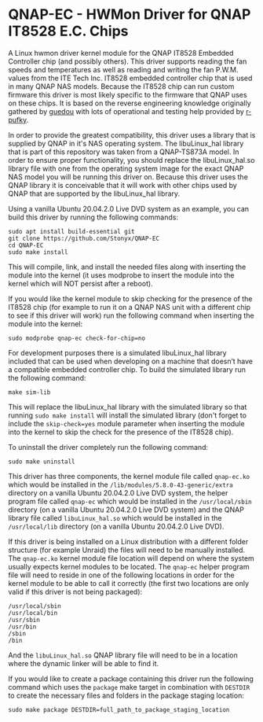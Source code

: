 # QNAP-EC - HWMon Driver for QNAP IT8528 E.C. Chips

A Linux hwmon driver kernel module for the QNAP IT8528 Embedded Controller chip (and possibly others).  This driver supports reading the fan speeds and temperatures as well as reading and writing the fan P.W.M. values from the ITE Tech Inc. IT8528 embedded controller chip that is used in many QNAP NAS models.  Because the IT8528 chip can run custom firmware this driver is most likely specific to the firmware that QNAP uses on these chips.  It is based on the reverse engineering knowledge originally gathered by [guedou](https://github.com/guedou) with lots of operational and testing help provided by [r-pufky](https://github.com/r-pufky).

In order to provide the greatest compatibility, this driver uses a library that is supplied by QNAP in it's NAS operating system.  The libuLinux_hal library that is part of this repository was taken from a QNAP-TS873A model.  In order to ensure proper functionality, you should replace the libuLinux_hal.so library file with one from the operating system image for the exact QNAP NAS model you will be running this driver on.  Because this driver uses the QNAP library it is conceivable that it will work with other chips used by QNAP that are supported by the libuLinux_hal library.

Using a vanilla Ubuntu 20.04.2.0 Live DVD system as an example, you can build this driver by running the following commands:
```
sudo apt install build-essential git
git clone https://github.com/Stonyx/QNAP-EC
cd QNAP-EC
sudo make install
```
This will compile, link, and install the needed files along with inserting the module into the kernel (it uses modprobe to insert the module into the kernel which will NOT persist after a reboot).

If you would like the kernel module to skip checking for the presence of the IT8528 chip (for example to run it on a QNAP NAS unit with a different chip to see if this driver will work) run the following command when inserting the module into the kernel:
```
sudo modprobe qnap-ec check-for-chip=no
```

For development purposes there is a simulated libuLinux_hal library included that can be used when developing on a machine that doesn’t have a compatible embedded controller chip.  To build the simulated library run the following command:
```
make sim-lib
```
This will replace the libuLinux_hal library with the simulated library so that running `sudo make install` will install the simulated library (don't forget to include the `skip-check=yes` module parameter when inserting the module into the kernel to skip the check for the presence of the IT8528 chip).

To uninstall the driver completely run the following command:
```
sudo make uninstall
```

This driver has three components, the kernel module file called `qnap-ec.ko` which would be installed in the `/lib/modules/5.8.0-43-generic/extra` directory on a vanilla Ubuntu 20.04.2.0 Live DVD system, the helper program file called `qnap-ec` which would be installed in the `/usr/local/sbin` directory (on a vanilla Ubuntu 20.04.2.0 Live DVD system) and the QNAP library file called `libuLinux_hal.so` which would be installed in the `/usr/local/lib` directory (on a vanilla Ubuntu 20.04.2.0 Live DVD).

If this driver is being installed on a Linux distribution with a different folder structure (for example Unraid) the files will need to be manually installed.  The `qnap-ec.ko` kernel module file location will depend on where the system usually expects kernel modules to be located.  The `qnap-ec` helper program file will need to reside in one of the following locations in order for the kernel module to be able to call it correctly (the first two locations are only valid if this driver is not being packaged):
```
/usr/local/sbin
/usr/local/bin
/usr/sbin
/usr/bin
/sbin
/bin
```
And the `libuLinux_hal.so` QNAP library file will need to be in a location where the dynamic linker will be able to find it.

If you would like to create a package containing this driver run the following command which uses the `package` make target in combination with `DESTDIR` to create the necessary files and folders in the package staging location:
```
sudo make package DESTDIR=full_path_to_package_staging_location
```
